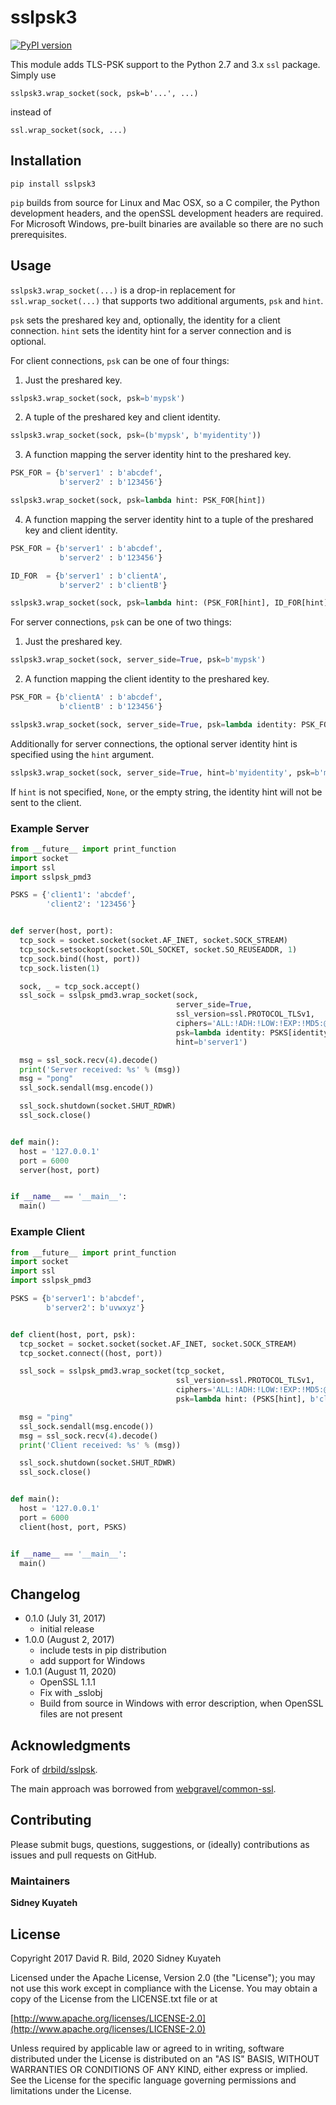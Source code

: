 # sslpsk3

[![PyPI version](https://badge.fury.io/py/sslpsk3.svg)](https://badge.fury.io/py/sslpsk3)

This module adds TLS-PSK support to the Python 2.7 and 3.x `ssl`
package. Simply use

    sslpsk3.wrap_socket(sock, psk=b'...', ...)

instead of

    ssl.wrap_socket(sock, ...)

## Installation

```pip install sslpsk3```

`pip` builds from source for Linux and Mac OSX, so a C compiler, the Python
development headers, and the openSSL development headers are required.  For
Microsoft Windows, pre-built binaries are available so there are no such
prerequisites.

## Usage

`sslpsk3.wrap_socket(...)` is a drop-in replacement for `ssl.wrap_socket(...)` that
supports two additional arguments, `psk` and `hint`.

`psk` sets the preshared key and, optionally, the identity for a client
connection. `hint` sets the identity hint for a server connection and is
optional.

For client connections, `psk` can be one of four things:

1. Just the preshared key.

```python
sslpsk3.wrap_socket(sock, psk=b'mypsk')
```

2. A tuple of the preshared key and client identity.

```python
sslpsk3.wrap_socket(sock, psk=(b'mypsk', b'myidentity'))
```

3. A function mapping the server identity hint to the preshared key.

```python
PSK_FOR = {b'server1' : b'abcdef',
           b'server2' : b'123456'}

sslpsk3.wrap_socket(sock, psk=lambda hint: PSK_FOR[hint])
```

4. A function mapping the server identity hint to a tuple of the preshared key
and client identity.

```python
PSK_FOR = {b'server1' : b'abcdef',
           b'server2' : b'123456'}

ID_FOR  = {b'server1' : b'clientA',
           b'server2' : b'clientB'}

sslpsk3.wrap_socket(sock, psk=lambda hint: (PSK_FOR[hint], ID_FOR[hint]))
```

For server connections, `psk` can be one of two things:

1. Just the preshared key.

```python
sslpsk3.wrap_socket(sock, server_side=True, psk=b'mypsk')
```

2. A function mapping the client identity to the preshared key.

```python
PSK_FOR = {b'clientA' : b'abcdef',
           b'clientB' : b'123456'}

sslpsk3.wrap_socket(sock, server_side=True, psk=lambda identity: PSK_FOR[identity])
```

Additionally for server connections, the optional server identity hint is
specified using the  `hint` argument.

```python
sslpsk3.wrap_socket(sock, server_side=True, hint=b'myidentity', psk=b'mypsk')
```

If `hint` is not specified, `None`, or the empty string, the identity hint
will not be sent to the client.

### Example Server

```python
from __future__ import print_function
import socket
import ssl
import sslpsk_pmd3

PSKS = {'client1': 'abcdef',
        'client2': '123456'}


def server(host, port):
  tcp_sock = socket.socket(socket.AF_INET, socket.SOCK_STREAM)
  tcp_sock.setsockopt(socket.SOL_SOCKET, socket.SO_REUSEADDR, 1)
  tcp_sock.bind((host, port))
  tcp_sock.listen(1)

  sock, _ = tcp_sock.accept()
  ssl_sock = sslpsk_pmd3.wrap_socket(sock,
                                     server_side=True,
                                     ssl_version=ssl.PROTOCOL_TLSv1,
                                     ciphers='ALL:!ADH:!LOW:!EXP:!MD5:@STRENGTH',
                                     psk=lambda identity: PSKS[identity],
                                     hint=b'server1')

  msg = ssl_sock.recv(4).decode()
  print('Server received: %s' % (msg))
  msg = "pong"
  ssl_sock.sendall(msg.encode())

  ssl_sock.shutdown(socket.SHUT_RDWR)
  ssl_sock.close()


def main():
  host = '127.0.0.1'
  port = 6000
  server(host, port)


if __name__ == '__main__':
  main()
```

### Example Client

```python
from __future__ import print_function
import socket
import ssl
import sslpsk_pmd3

PSKS = {b'server1': b'abcdef',
        b'server2': b'uvwxyz'}


def client(host, port, psk):
  tcp_socket = socket.socket(socket.AF_INET, socket.SOCK_STREAM)
  tcp_socket.connect((host, port))

  ssl_sock = sslpsk_pmd3.wrap_socket(tcp_socket,
                                     ssl_version=ssl.PROTOCOL_TLSv1,
                                     ciphers='ALL:!ADH:!LOW:!EXP:!MD5:@STRENGTH',
                                     psk=lambda hint: (PSKS[hint], b'client1'))

  msg = "ping"
  ssl_sock.sendall(msg.encode())
  msg = ssl_sock.recv(4).decode()
  print('Client received: %s' % (msg))

  ssl_sock.shutdown(socket.SHUT_RDWR)
  ssl_sock.close()


def main():
  host = '127.0.0.1'
  port = 6000
  client(host, port, PSKS)


if __name__ == '__main__':
  main()
```

## Changelog

+ 0.1.0 (July 31, 2017)
  + initial release
+ 1.0.0 (August 2, 2017)
  + include tests in pip distribution
  + add support for Windows
+ 1.0.1 (August 11, 2020)
  + OpenSSL 1.1.1
  + Fix with _sslobj
  + Build from source in Windows with error description, when OpenSSL files are not present

## Acknowledgments

Fork of [drbild/sslpsk](https://github.com/drbild/sslpsk).

The main approach was borrowed from
[webgravel/common-ssl](https://github.com/webgravel/common-ssl).

## Contributing

Please submit bugs, questions, suggestions, or (ideally) contributions as
issues and pull requests on GitHub.

### Maintainers
**Sidney Kuyateh**

## License
Copyright 2017 David R. Bild, 2020 Sidney Kuyateh

Licensed under the Apache License, Version 2.0 (the "License"); you may not
use this work except in compliance with the License. You may obtain a copy of
the License from the LICENSE.txt file or at

[http://www.apache.org/licenses/LICENSE-2.0](http://www.apache.org/licenses/LICENSE-2.0)

Unless required by applicable law or agreed to in writing, software
distributed under the License is distributed on an "AS IS" BASIS, WITHOUT
WARRANTIES OR CONDITIONS OF ANY KIND, either express or implied. See the
License for the specific language governing permissions and limitations under
the License.
